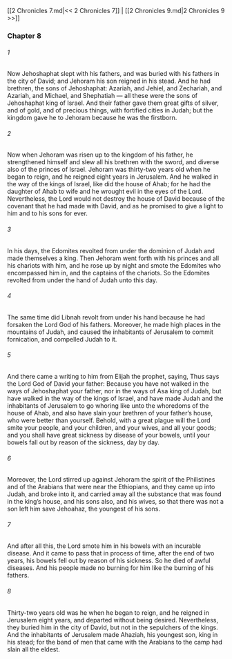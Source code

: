 [[2 Chronicles 7.md|<< 2 Chronicles 7]]  |  [[2 Chronicles 9.md|2 Chronicles 9 >>]]

### Chapter 8
###### 1
Now Jehoshaphat slept with his fathers, and was buried with his fathers in the city of David; and Jehoram his son reigned in his stead. And he had brethren, the sons of Jehoshaphat: Azariah, and Jehiel, and Zechariah, and Azariah, and Michael, and Shephatiah — all these were the sons of Jehoshaphat king of Israel. And their father gave them great gifts of silver, and of gold, and of precious things, with fortified cities in Judah; but the kingdom gave he to Jehoram because he was the firstborn.

###### 2
Now when Jehoram was risen up to the kingdom of his father, he strengthened himself and slew all his brethren with the sword, and diverse also of the princes of Israel. Jehoram was thirty-two years old when he began to reign, and he reigned eight years in Jerusalem. And he walked in the way of the kings of Israel, like did the house of Ahab; for he had the daughter of Ahab to wife and he wrought evil in the eyes of the Lord. Nevertheless, the Lord would not destroy the house of David because of the covenant that he had made with David, and as he promised to give a light to him and to his sons for ever.

###### 3
In his days, the Edomites revolted from under the dominion of Judah and made themselves a king. Then Jehoram went forth with his princes and all his chariots with him, and he rose up by night and smote the Edomites who encompassed him in, and the captains of the chariots. So the Edomites revolted from under the hand of Judah unto this day.

###### 4
The same time did Libnah revolt from under his hand because he had forsaken the Lord God of his fathers. Moreover, he made high places in the mountains of Judah, and caused the inhabitants of Jerusalem to commit fornication, and compelled Judah to it.

###### 5
And there came a writing to him from Elijah the prophet, saying, Thus says the Lord God of David your father: Because you have not walked in the ways of Jehoshaphat your father, nor in the ways of Asa king of Judah, but have walked in the way of the kings of Israel, and have made Judah and the inhabitants of Jerusalem to go whoring like unto the whoredoms of the house of Ahab, and also have slain your brethren of your father’s house, who were better than yourself. Behold, with a great plague will the Lord smite your people, and your children, and your wives, and all your goods; and you shall have great sickness by disease of your bowels, until your bowels fall out by reason of the sickness, day by day.

###### 6
Moreover, the Lord stirred up against Jehoram the spirit of the Philistines and of the Arabians that were near the Ethiopians, and they came up into Judah, and broke into it, and carried away all the substance that was found in the king’s house, and his sons also, and his wives, so that there was not a son left him save Jehoahaz, the youngest of his sons.

###### 7
And after all this, the Lord smote him in his bowels with an incurable disease. And it came to pass that in process of time, after the end of two years, his bowels fell out by reason of his sickness. So he died of awful diseases. And his people made no burning for him like the burning of his fathers.

###### 8
Thirty-two years old was he when he began to reign, and he reigned in Jerusalem eight years, and departed without being desired. Nevertheless, they buried him in the city of David, but not in the sepulchers of the kings. And the inhabitants of Jerusalem made Ahaziah, his youngest son, king in his stead; for the band of men that came with the Arabians to the camp had slain all the eldest.
